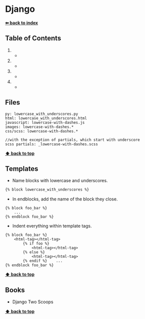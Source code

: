 # Django

**[⬅ back to index](./)**

## Table of Contents
1. -
1. -
1. -
1. -

## Files

```
py: lowercase_with_underscores.py
html: lowercase_with_underscores.html
javascript: lowercase-with-dashes.js
images: lowercase-with-dashes.*
css/scss: lowercase-with-dashes.* 

//with the exception of partials, which start with underscore
scss partials: _lowercase-with-dashes.scss
```

**[⬆ back to top](#table-of-contents)**

## Templates
- Name blocks with lowercase and underscores.
```html
{% block lowercase_with_underscores %}
```

- In endblocks, add the name of the block they close.
```htmldjango
{% block foo_bar %}
    ...
{% endblock foo_bar %}
```

- Indent everything within template tags.
```djangohtml
{% block foo_bar %}
    <html-tag></html-tag>
        {% if foo %}
            <html-tag></html-tag>
        {% else %}
            <html-tag></html-tag>
        {% endif %}    ...
{% endblock foo_bar %}
```

**[⬆ back to top](#table-of-contents)**

## Books
 - Django Two Scoops

**[⬆ back to top](#table-of-contents)**
